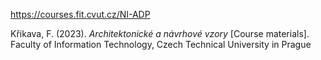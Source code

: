https://courses.fit.cvut.cz/NI-ADP

Křikava, F. (2023). _Architektonické a návrhové vzory_ [Course materials]. Faculty of Information Technology, Czech Technical University in Prague